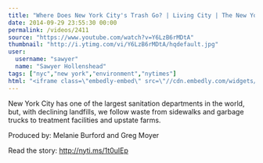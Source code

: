 ```yaml
---
title: "Where Does New York City's Trash Go? | Living City | The New York Times"
date: 2014-09-29 23:55:30 00:00
permalink: /videos/2411
source: "https://www.youtube.com/watch?v=Y6LzB6rMDtA"
thumbnail: "http://i.ytimg.com/vi/Y6LzB6rMDtA/hqdefault.jpg"
user:
  username: "sawyer"
  name: "Sawyer Hollenshead"
tags: ["nyc","new york","environment","nytimes"]
html: "<iframe class=\"embedly-embed\" src=\"//cdn.embedly.com/widgets/media.html?src=http%3A%2F%2Fwww.youtube.com%2Fembed%2FY6LzB6rMDtA%3Fwmode%3Dtransparent%26feature%3Doembed&wmode=transparent&url=http%3A%2F%2Fwww.youtube.com%2Fwatch%3Fv%3DY6LzB6rMDtA&image=http%3A%2F%2Fi.ytimg.com%2Fvi%2FY6LzB6rMDtA%2Fhqdefault.jpg&key=daaebf4d9cdd46779200162d0ca86e20&type=text%2Fhtml&schema=youtube\" width=\"854\" height=\"480\" scrolling=\"no\" frameborder=\"0\" allowfullscreen></iframe>"
---
```


New York City has one of the largest sanitation departments in the world, but, with declining landfills, we follow waste from sidewalks and garbage trucks to treatment facilities and upstate farms.

Produced by: Melanie Burford and Greg Moyer

Read the story: http://nyti.ms/1t0uIEp